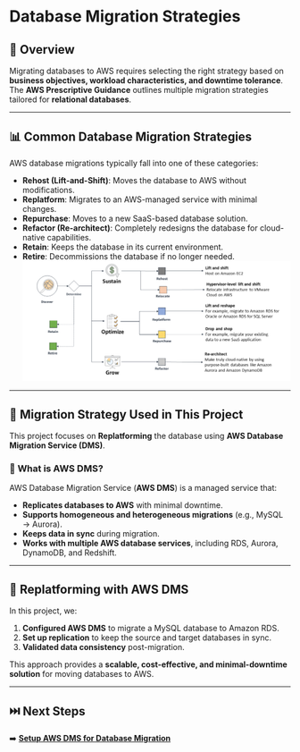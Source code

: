 # **Database Migration Strategies**

## 📌 **Overview**
Migrating databases to AWS requires selecting the right strategy based on **business objectives, workload characteristics, and downtime tolerance**.  
The **AWS Prescriptive Guidance** outlines multiple migration strategies tailored for **relational databases**.

---

## 📊 **Common Database Migration Strategies**
AWS database migrations typically fall into one of these categories:

- **Rehost (Lift-and-Shift)**: Moves the database to AWS without modifications.
- **Replatform**: Migrates to an AWS-managed service with minimal changes.
- **Repurchase**: Moves to a new SaaS-based database solution.
- **Refactor (Re-architect)**: Completely redesigns the database for cloud-native capabilities.
- **Retain**: Keeps the database in its current environment.
- **Retire**: Decommissions the database if no longer needed.
![Common Database Migration Strategies](assets/database-migration-strategies.png)

---

## 🚀 **Migration Strategy Used in This Project**
This project focuses on **Replatforming** the database using **AWS Database Migration Service (DMS)**.

### 🔹 **What is AWS DMS?**
AWS Database Migration Service (**AWS DMS**) is a managed service that:
- **Replicates databases to AWS** with minimal downtime.
- **Supports homogeneous and heterogeneous migrations** (e.g., MySQL → Aurora).
- **Keeps data in sync** during migration.
- **Works with multiple AWS database services**, including RDS, Aurora, DynamoDB, and Redshift.

---

## 🔄 **Replatforming with AWS DMS**
In this project, we:
1. **Configured AWS DMS** to migrate a MySQL database to Amazon RDS.
2. **Set up replication** to keep the source and target databases in sync.
3. **Validated data consistency** post-migration.

This approach provides a **scalable, cost-effective, and minimal-downtime solution** for moving databases to AWS.

---

## ⏭️ **Next Steps**
➡️ **[Setup AWS DMS for Database Migration](./dms-setup.md)**
